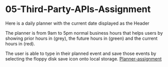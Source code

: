 # 05-Third-Party-APIs-Assignment

Here is a daily planner with the current date displayed as the Header

The planner is from 9am to 5pm normal business hours that helps users by showing prior hours in (grey), the future hours in (green) and the current hours in (red).

The user is able to type in their planned event and save those events by selecting the floppy disk save icon onto local storage. 
[Planner-assignment](https://user-images.githubusercontent.com/110359728/193729342-a6774165-2b6d-4eb4-9d07-7b0dc3af25f0.jpg)
